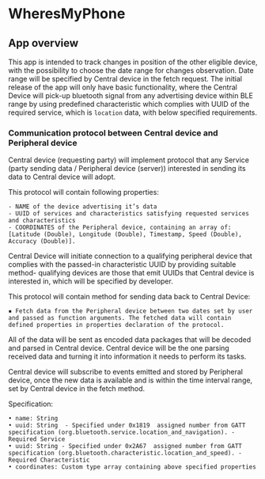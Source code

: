 # WheresMyPhone
## App overview

This app is intended to track changes in position of the other eligible device, with the possibility to choose the date range for changes observation. Date range will be specified by Central device in the fetch request. The initial release of the app will only have basic functionality, where the Central Device will pick-up bluetooth signal from any advertising device within BLE range by using predefined characteristic which complies with UUID of the required service, which is `location` data, with below specified requirements.

### Communication protocol between Central device and Peripheral device 

Central device (requesting party) will implement protocol that any Service (party sending data / Peripheral device (server)) interested in sending its data to Central device will adopt.

This protocol will contain following properties:

	- NAME of the device advertising it’s data
	- UUID of services and characteristics satisfying requested services and characteristics
	- COORDINATES of the Peripheral device, containing an array of: [Latitude (Double), Longitude (Double), Timestamp, Speed (Double), Accuracy (Double)].

Central Device will initiate connection to a qualifying peripheral device that complies with the passed-in characteristic UUID by providing suitable method- qualifying devices are those that emit UUIDs that Central device is interested in, which will be specified by developer.

This protocol will contain method for sending data back to Central Device:

	▪ Fetch data from the Peripheral device between two dates set by user and passed as function arguments. The fetched data will contain defined properties in properties declaration of the protocol.

All of the data will be sent as encoded data packages that will be decoded and parsed in Central device.
Central device will be the one parsing received data and turning it into information it needs to perform its tasks.

Central device will subscribe to events emitted and stored by Peripheral device, once the new data is available and is within the time interval range, set by Central device in the fetch method. 

Specification:

	• name: String
	• uuid: String  - Specified under 0x1819  assigned number from GATT specification (org.bluetooth.service.location_and_navigation). -  Required Service
	• uuid: String - Specified under 0x2A67  assigned number from GATT specification (org.bluetooth.characteristic.location_and_speed). - Required Characteristic
	• coordinates: Custom type array containing above specified properties
	

